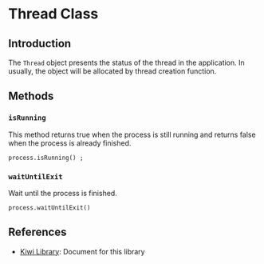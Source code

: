 # Thread Class

## Introduction
The `Thread` object presents the status of the thread in the application.
In usually, the object will be allocated by thread creation function.

## Methods
### `isRunning`
This method returns true when the process is still running and returns false when the process is already finished.
````
process.isRunning() ;
````

### `waitUntilExit`
Wait until the process is finished.
````
process.waitUntilExit()
````

## References
* [Kiwi Library](https://github.com/steelwheels/KiwiScript/blob/master/KiwiLibrary/Document/Library.md): Document for this library
